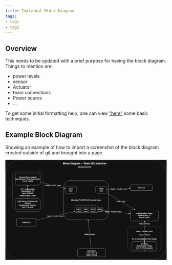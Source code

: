 ```yaml
---
title: Individal Block Diagram
tags:
- tag1
- tag2
---
```


## Overview
This needs to be updated with a brief purpose for having the block diagram.
Things to mention are:
* power levels
* sensor
* Actuator
* team connections
* Power source
* ...

To get some initial formatting help, one can view ["here"](https://embedded-systems-design.github.io/EGR304DataSheetTemplate/Appendix/basic-markdown-examples/) some basic techniques.


## Example Block Diagram 
Showing an example of how to import a screenshot of the block diagram created outside of git and brought into a page.

![](individual-block-diagram.png)
